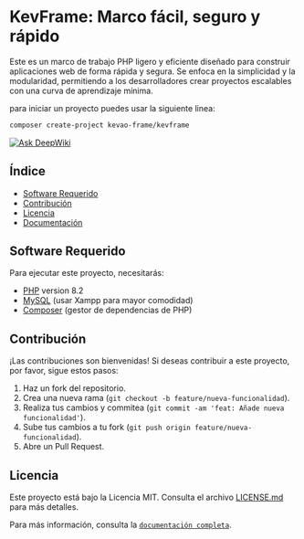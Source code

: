 # KevFrame: Marco fácil, seguro y rápido

Este es un marco de trabajo PHP ligero y eficiente diseñado para construir aplicaciones web de forma rápida y segura. Se enfoca en la simplicidad y la modularidad, permitiendo a los desarrolladores crear proyectos escalables con una curva de aprendizaje mínima.

para iniciar un proyecto puedes usar la siguiente linea:
```bash
composer create-project kevao-frame/kevframe
```

<a href="https://deepwiki.com/KEVAO18/KevFrame"><img src="https://deepwiki.com/badge.svg" alt="Ask DeepWiki"></a>

## Índice

- [Software Requerido](#software-requerido)
- [Contribución](#contribución)
- [Licencia](#licencia)
- [Documentación](#documentación)

## Software Requerido

Para ejecutar este proyecto, necesitarás:

- [PHP](https://www.php.net/) version 8.2
- [MySQL](https://www.apachefriends.org/) (usar Xampp para mayor comodidad)
- [Composer](https://getcomposer.org/) (gestor de dependencias de PHP)

## Contribución

¡Las contribuciones son bienvenidas! Si deseas contribuir a este proyecto, por favor, sigue estos pasos:

1.  Haz un fork del repositorio.
2.  Crea una nueva rama (`git checkout -b feature/nueva-funcionalidad`).
3.  Realiza tus cambios y commitea (`git commit -am 'feat: Añade nueva funcionalidad'`).
4.  Sube tus cambios a tu fork (`git push origin feature/nueva-funcionalidad`).
5.  Abre un Pull Request.

## Licencia

Este proyecto está bajo la Licencia MIT. Consulta el archivo [LICENSE.md](LICENSE.md) para más detalles.

Para más información, consulta la [`documentación completa`](DOCUMENTACION.md).
